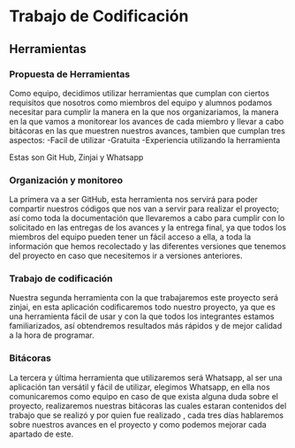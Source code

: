 # Trabajo de Codificación

## Herramientas 

### Propuesta de Herramientas
Como equipo, decidimos utilizar herramientas que cumplan con ciertos requisitos que nosotros como miembros del equipo y alumnos podamos necesitar para cumplir la manera en la que nos organizariamos, la manera en la que vamos a monitorear los avances de cada miembro y llevar a cabo bitácoras en las que muestren nuestros avances, tambien que cumplan tres aspectos: 
-Facil de utilizar 
-Gratuita
-Experiencia utilizando la herramienta

Estas son Git Hub, Zinjai y Whatsapp

### Organización y monitoreo
La primera va a ser GitHub, esta herramienta nos servirá para poder compartir nuestros códigos que nos van a servir para realizar el proyecto; así como toda la documentación que llevaremos a cabo para cumplir con lo solicitado en las entregas de los avances y la entrega final, ya que todos los miembros del equipo pueden tener un fácil acceso a ella, a toda la información que hemos recolectado y las diferentes versiones que tenemos del proyecto en caso que necesitemos ir a versiones anteriores.

### Trabajo de codificación
Nuestra segunda herramienta con la que trabajaremos este proyecto será zinjai, en esta aplicación codificaremos todo nuestro proyecto, ya que es una herramienta fácil de usar y con la que todos los integrantes estamos familiarizados, así obtendremos resultados más rápidos y de mejor calidad a la hora de programar.

### Bitácoras 
La tercera y última herramienta que utilizaremos será Whatsapp, al ser una aplicación tan versátil y fácil de utilizar, elegimos Whatsapp, en ella nos comunicaremos como equipo en caso de que exista alguna duda sobre el proyecto, realizaremos nuestras bitácoras las cuales estaran contenidos del trabajo que se realizó y por quien fue realizado , cada tres días hablaremos sobre nuestros avances en el proyecto y como podemos mejorar cada apartado de este.



